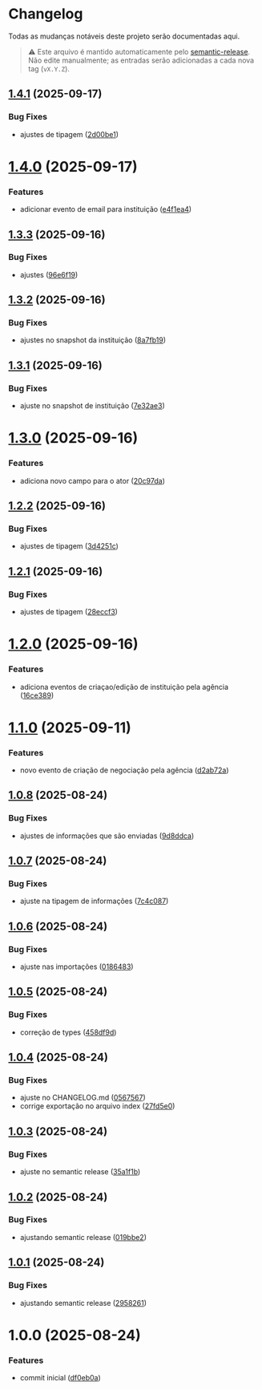 # Changelog

Todas as mudanças notáveis deste projeto serão documentadas aqui.

> ⚠️ Este arquivo é mantido automaticamente pelo [semantic-release](https://semantic-release.gitbook.io/).
> Não edite manualmente; as entradas serão adicionadas a cada nova tag (`vX.Y.Z`).



## [1.4.1](https://github.com/sitio-carrocao/queue_contracts/compare/v1.4.0...v1.4.1) (2025-09-17)


### Bug Fixes

* ajustes de tipagem ([2d00be1](https://github.com/sitio-carrocao/queue_contracts/commit/2d00be154c35fe74ec740fa952f3373f73b1e7d4))

# [1.4.0](https://github.com/sitio-carrocao/queue_contracts/compare/v1.3.3...v1.4.0) (2025-09-17)


### Features

* adicionar evento de email para instituição ([e4f1ea4](https://github.com/sitio-carrocao/queue_contracts/commit/e4f1ea4a3ae4899b16978b8c2711d3c07062b9fb))

## [1.3.3](https://github.com/sitio-carrocao/queue_contracts/compare/v1.3.2...v1.3.3) (2025-09-16)


### Bug Fixes

* ajustes ([96e6f19](https://github.com/sitio-carrocao/queue_contracts/commit/96e6f19e8acc23d30e42720815658f2e888fdf19))

## [1.3.2](https://github.com/sitio-carrocao/queue_contracts/compare/v1.3.1...v1.3.2) (2025-09-16)


### Bug Fixes

* ajustes no snapshot da instituição ([8a7fb19](https://github.com/sitio-carrocao/queue_contracts/commit/8a7fb199136e8b940d278adef34ad06b1258db7c))

## [1.3.1](https://github.com/sitio-carrocao/queue_contracts/compare/v1.3.0...v1.3.1) (2025-09-16)


### Bug Fixes

* ajuste no snapshot de instituição ([7e32ae3](https://github.com/sitio-carrocao/queue_contracts/commit/7e32ae3217ba6da5c77927453fef366b9ec53fbd))

# [1.3.0](https://github.com/sitio-carrocao/queue_contracts/compare/v1.2.2...v1.3.0) (2025-09-16)


### Features

* adiciona novo campo para o ator ([20c97da](https://github.com/sitio-carrocao/queue_contracts/commit/20c97da067c4531fadfdf8b2595696ed8f8bf25a))

## [1.2.2](https://github.com/sitio-carrocao/queue_contracts/compare/v1.2.1...v1.2.2) (2025-09-16)


### Bug Fixes

* ajustes de tipagem ([3d4251c](https://github.com/sitio-carrocao/queue_contracts/commit/3d4251cf965959a7b2eb16c99f1a36aefb4a5efb))

## [1.2.1](https://github.com/sitio-carrocao/queue_contracts/compare/v1.2.0...v1.2.1) (2025-09-16)


### Bug Fixes

* ajustes de tipagem ([28eccf3](https://github.com/sitio-carrocao/queue_contracts/commit/28eccf309afb88244d10e03add1b4ca5dffec9f1))

# [1.2.0](https://github.com/sitio-carrocao/queue_contracts/compare/v1.1.0...v1.2.0) (2025-09-16)


### Features

* adiciona eventos de criaçao/edição de instituição pela agência ([16ce389](https://github.com/sitio-carrocao/queue_contracts/commit/16ce3897a6811e55b2222d06c75a57dd7cb7c059))

# [1.1.0](https://github.com/sitio-carrocao/queue_contracts/compare/v1.0.8...v1.1.0) (2025-09-11)


### Features

* novo evento de criação de negociação pela agência ([d2ab72a](https://github.com/sitio-carrocao/queue_contracts/commit/d2ab72acc760e40ea41d7a73a913afe90269c5cb))

## [1.0.8](https://github.com/sitio-carrocao/queue_contracts/compare/v1.0.7...v1.0.8) (2025-08-24)


### Bug Fixes

* ajustes de informações que são enviadas ([9d8ddca](https://github.com/sitio-carrocao/queue_contracts/commit/9d8ddcaa325f2e7012f0f477f82ea591d2a0182b))

## [1.0.7](https://github.com/sitio-carrocao/queue_contracts/compare/v1.0.6...v1.0.7) (2025-08-24)


### Bug Fixes

* ajuste na tipagem de informações ([7c4c087](https://github.com/sitio-carrocao/queue_contracts/commit/7c4c087c9efcbf9351ef13b7b833398f64739c08))

## [1.0.6](https://github.com/sitio-carrocao/queue_contracts/compare/v1.0.5...v1.0.6) (2025-08-24)


### Bug Fixes

* ajuste nas importações ([0186483](https://github.com/sitio-carrocao/queue_contracts/commit/018648323a9955c4d3d15a9f0e4390bafa9919ff))

## [1.0.5](https://github.com/sitio-carrocao/queue_contracts/compare/v1.0.4...v1.0.5) (2025-08-24)


### Bug Fixes

* correção de types ([458df9d](https://github.com/sitio-carrocao/queue_contracts/commit/458df9d06ee02c3241c639cf5764f31ed9308762))

## [1.0.4](https://github.com/sitio-carrocao/queue_contracts/compare/v1.0.3...v1.0.4) (2025-08-24)


### Bug Fixes

* ajuste no CHANGELOG.md ([0567567](https://github.com/sitio-carrocao/queue_contracts/commit/0567567f898efb7ea457a6bffae33af245b218fc))
* corrige exportação no arquivo index ([27fd5e0](https://github.com/sitio-carrocao/queue_contracts/commit/27fd5e0c454fbefbd109b7b88d82380cac9acb54))

## [1.0.3](https://github.com/sitio-carrocao/queue_contracts/compare/v1.0.2...v1.0.3) (2025-08-24)


### Bug Fixes

* ajuste no semantic release ([35a1f1b](https://github.com/sitio-carrocao/queue_contracts/commit/35a1f1bc767c820d3ef67c1b22fafa510e45c4a5))


## [1.0.2](https://github.com/sitio-carrocao/queue_contracts/compare/v1.0.1...v1.0.2) (2025-08-24)


### Bug Fixes

* ajustando semantic release ([019bbe2](https://github.com/sitio-carrocao/queue_contracts/commit/019bbe252d2428f69852cb6b2db58af03bd826af))

## [1.0.1](https://github.com/sitio-carrocao/queue_contracts/compare/v1.0.0...v1.0.1) (2025-08-24)


### Bug Fixes

* ajustando semantic release ([2958261](https://github.com/sitio-carrocao/queue_contracts/commit/295826106c4121d32e44f21c245704603d915071))

# 1.0.0 (2025-08-24)


### Features

* commit inicial ([df0eb0a](https://github.com/sitio-carrocao/queue_contracts/commit/df0eb0a872f1c3ccf28e4c0e2b51768f295fc991))
